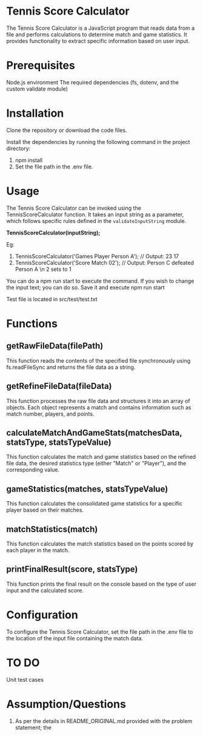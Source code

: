 # Tennis Score Calculator
The Tennis Score Calculator is a JavaScript program that reads data from a file and performs calculations to determine match and game statistics. It provides functionality to extract specific information based on user input.

# Prerequisites
Node.js environment
The required dependencies (fs, dotenv, and the custom validate module)

# Installation
Clone the repository or download the code files.

Install the dependencies by running the following command in the project directory:

1. npm install
2. Set the file path in the .env file.

# Usage
The Tennis Score Calculator can be invoked using the TennisScoreCalculator function. It takes an input string as a parameter, which follows specific rules defined in the `validateInputString` module.

**TennisScoreCalculator(inputString);**

Eg: 
1. TennisScoreCalculator('Games Player Person A'); // Output: 23 17
2. TennisScoreCalculator('Score Match 02'); // Output: Person C defeated Person A \n 2 sets to 1

You can do a npm run start to execute the command.
If you wish to change the input text; you can do so. Save it and execute npm run start

Test file is located in src/test/test.txt

# Functions
## getRawFileData(filePath)
This function reads the contents of the specified file synchronously using fs.readFileSync and returns the file data as a string.

## getRefineFileData(fileData)
This function processes the raw file data and structures it into an array of objects. Each object represents a match and contains information such as match number, players, and points.

## calculateMatchAndGameStats(matchesData, statsType, statsTypeValue)
This function calculates the match and game statistics based on the refined file data, the desired statistics type (either "Match" or "Player"), and the corresponding value.

## gameStatistics(matches, statsTypeValue)
This function calculates the consolidated game statistics for a specific player based on their matches.

## matchStatistics(match)
This function calculates the match statistics based on the points scored by each player in the match.

## printFinalResult(score, statsType)
This function prints the final result on the console based on the type of user input and the calculated score.

# Configuration
To configure the Tennis Score Calculator, set the file path in the .env file to the location of the input file containing the match data.

# TO DO
Unit test cases

# Assumption/Questions

1. As per the details in README_ORIGINAL.md provided with the problem statement; the 
